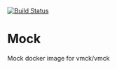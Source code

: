 [![Build Status](https://jenkins.liquiddemo.org/api/badges/vmck/mock/status.svg)](https://jenkins.liquiddemo.org/vmck/mock)

# Mock

Mock docker image for vmck/vmck
